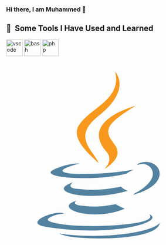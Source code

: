 ### Hi there, I am Muhammed 👋

<h2> 🚀 &nbsp;Some Tools I Have Used and Learned</h2>
<p align="left">
<img src="https://cdn.jsdelivr.net/gh/devicons/devicon/icons/vscode/vscode-original.svg" alt="vscode" width="45" height="45"/>
<img src="https://cdn.jsdelivr.net/gh/devicons/devicon/icons/bash/bash-original.svg" alt="bash" width="45" height="45"/>
<img src="https://cdn.jsdelivr.net/gh/devicons/devicon/icons/php/php-original.svg" alt="php" width="45" height="45"/>
</p>
<?xml version="1.0" ?><!DOCTYPE svg  PUBLIC '-//W3C//DTD SVG 1.1//EN'  'http://www.w3.org/Graphics/SVG/1.1/DTD/svg11.dtd'><svg height="512px" style="enable-background:new 0 0 512 512;" version="1.1" viewBox="0 0 512 512" width="512px" xml:space="preserve" xmlns="http://www.w3.org/2000/svg" xmlns:xlink="http://www.w3.org/1999/xlink"><g id="_x31_81-java"><g><path d="M333.283,307.117c8.807-6.02,21.023-11.23,21.023-11.23s-34.768,6.29-69.357,9.165    c-42.315,3.503-87.775,4.221-110.595,1.167c-53.996-7.187,29.647-27.044,29.647-27.044s-32.433-2.154-72.413,17.07    C84.422,319.066,248.383,329.487,333.283,307.117z" style="fill:#5382A1;"/><path d="M256.56,278.277c-17.07-38.362-74.659-72.054,0-130.99C349.727,73.797,301.93,26,301.93,26    c19.316,75.917-67.92,98.917-99.456,146.084C181.001,204.337,212.986,238.927,256.56,278.277z" style="fill:#F8981D;"/><path d="M359.518,119.975c0.09,0-157.403,39.351-82.205,125.958c22.191,25.516-5.84,48.516-5.84,48.516    s56.332-29.108,30.457-65.495C277.762,194.993,259.254,178.103,359.518,119.975z" style="fill:#F8981D;"/><path d="M354.039,362.999c-0.449,1.078-1.797,2.247-1.797,2.336    c115.266-30.277,72.861-106.824,17.787-87.416c-4.852,1.707-7.365,5.66-7.365,5.66s3.053-1.259,9.883-2.696    C400.396,275.044,440.377,318.168,354.039,362.999L354.039,362.999z" style="fill:#5382A1;"/><path d="M396.443,418.971c0,0,13.027,10.692-14.285,19.047c-52.018,15.722-216.339,20.483-261.979,0.63    c-16.441-7.099,14.374-17.072,24.078-19.137c10.061-2.157,15.901-1.799,15.901-1.799c-18.238-12.847-117.963,25.247-50.671,36.119    C292.945,483.657,444.061,440.443,396.443,418.971L396.443,418.971z" style="fill:#5382A1;"/><path d="M195.557,381.776c-70.706,19.766,43.035,60.555,133.055,22.011    c-14.732-5.748-25.334-12.397-25.334-12.397c-40.16,7.637-58.756,8.175-95.233,4.043    C177.948,392.019,195.557,381.776,195.557,381.776L195.557,381.776z" style="fill:#5382A1;"/><path d="M357.092,469.103c-70.705,13.296-157.941,11.771-209.602,3.233c0-0.088,10.602,8.716,65.046,12.22    c82.834,5.302,210.051-2.966,213.016-42.136C425.553,442.42,419.803,457.245,357.092,469.103L357.092,469.103z" style="fill:#5382A1;"/><path d="M317.922,343.144c-53.188,10.243-84.003,9.973-122.904,5.93    c-30.098-3.145-10.422-17.698-10.422-17.698c-77.982,25.874,43.304,55.164,152.281,23.269    C325.289,350.601,317.922,343.144,317.922,343.144z" style="fill:#5382A1;"/></g></g><g id="Layer_1"/></svg>

